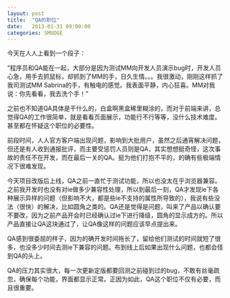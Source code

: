 ```yaml
---
layout: post
title:  "QA的职位"
date:   2013-01-31 09:00:00
categories: SMUDGE
---
```


今天在人人上看到一个段子：

“程序员和QA能在一起，大部分是因为测试MM向开发人员演示bug时，开发人员心急，用手去抓鼠标，却抓到了MM的手，日久生情。。。我很激动，刚刚这样抓了我司测试MM Sabrina的手，有触电的感觉。我表面平静，内心狂喜。MM对我说：你先看看，我去洗个手！”

之前也不知道QA具体是干什么的，白盒啊黑盒稀里糊涂的，而对于前端来讲，总觉得QA的工作很简单，就是看看页面展示，功能行不行等等，没什么技术难度。甚至都在怀疑这个职位的必要性。

前段时间，人人官方客户端出现问题，影响到大批用户，虽然之后通宵解决问题，但还是有人收到通报批评，而主要受惩罚人员则是QA，其实想想挺奇怪，这次事故的责任不在开发，而在最后一关的QA。挺为他们打抱不平的，的确有些极端情况下很难发现。

今天项目改版后上线，QA之前一直忙于测试功能，所以也没太在乎浏览器兼容。之前我开发时也没有对ie做多少兼容性处理，所以到最后一刻，QA才发现ie下各种展示异样的问题（但影响不大，都是些ie不支持的属性所导致的），我说有些没法（很快）的解决，比如圆角之类的。QA还是觉得是问题，叫来了产品以确认要不要改，因为之前产品开会时已经确认过ie下进行降级，圆角的显示成方的。所以产品直接让QA这块通过了，让QA像这样的问题应该早点提出来。

QA感到很委屈的样子，因为的确开发时间拖长了，留给他们测试的时间就短了很多，也没多少时间去测ie下兼容的问题。布到线上后如果出现什么问题，也都会怪到QA的头上。

QA的压力其实很大，每一次更新定版都要回测之前碰到过的bug，不敢有丝毫疏忽，确保每个功能，界面都显示正常。正因为如此，QA这个职位不仅有必要，而且很重要。